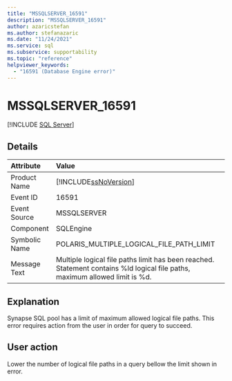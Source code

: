 ```yaml
---
title: "MSSQLSERVER_16591"
description: "MSSQLSERVER_16591"
author: azaricstefan
ms.author: stefanazaric
ms.date: "11/24/2021"
ms.service: sql
ms.subservice: supportability
ms.topic: "reference"
helpviewer_keywords:
  - "16591 (Database Engine error)"
---
```

# MSSQLSERVER_16591

 [!INCLUDE [SQL Server](../../includes/applies-to-version/sqlserver.md)]
  
## Details
  
| Attribute | Value |
| :-------- | :---- |
|Product Name|[!INCLUDE[ssNoVersion](../../includes/ssnoversion-md.md)]|
|Event ID|16591|
|Event Source|MSSQLSERVER|
|Component|SQLEngine|
|Symbolic Name|POLARIS_MULTIPLE_LOGICAL_FILE_PATH_LIMIT|
|Message Text|Multiple logical file paths limit has been reached. Statement contains %ld logical file paths, maximum allowed limit is %d.|
  
## Explanation  

Synapse SQL pool has a limit of maximum allowed logical file paths.
This error requires action from the user in order for query to succeed.
  
## User action  

Lower the number of logical file paths in a query bellow the limit shown in error.
